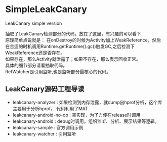 # SimpleLeakCanary
LeakCanary simple version

抽取了LeakCanary检测部分的代码，放在了这里，有兴趣的可以看下  
原理简单点说就是： 在onDestroy的时候为Activity加上WeakReference，然后在合适的时机调用Runtime.getRuntime().gc()触发GC,之后检测下WeakReference还是否存在。  
如果存在，那么Activity就泄露了；如果不存在，那么表示回收正常。  
具体的细节部分请看抽取代码。  
RefWatcher是引用监听,也是监听部分最核心的代码。  
## LeakCanary源码工程导读
- leakcanary-analyzer : 如果检测到内存泄露，就dump出hprof分析，这个库主要用于分析hprof。 代码利用了MAT
- leakcanary-android-no-op : 空实现，为了方便在release时调用
- leakcanary-android : debug时调用，组织监听、分析、展示结果等逻辑。
- leakcanary-sample : 官方调用示例
- leakcanary-watcher : 引用监听
